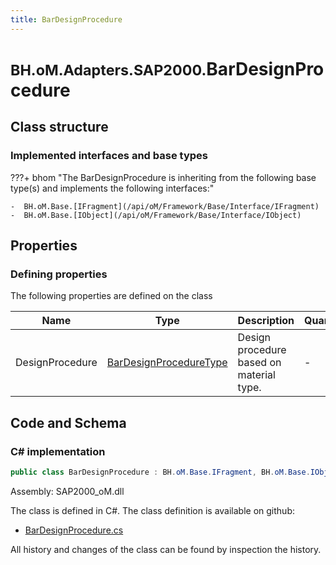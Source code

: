```yaml
---
title: BarDesignProcedure
---
```


# <small>BH.oM.Adapters.SAP2000.</small>**BarDesignProcedure**



## Class structure

### Implemented interfaces and base types

???+ bhom "The BarDesignProcedure is inheriting from the following base type(s) and implements the following interfaces:"

    -  BH.oM.Base.[IFragment](/api/oM/Framework/Base/Interface/IFragment)
    -  BH.oM.Base.[IObject](/api/oM/Framework/Base/Interface/IObject)


## Properties



### Defining properties

The following properties are defined on the class

| Name             | Type             | Description      | Quantity         |
|------------------|------------------|------------------|------------------|
| DesignProcedure | [BarDesignProcedureType](/api/oM/Adapter/Adapters.SAP2000/Enums/BarDesignProcedureType) | Design procedure based on material type. | - |


## Code and Schema

### C# implementation

``` C# title="C#"
public class BarDesignProcedure : BH.oM.Base.IFragment, BH.oM.Base.IObject
```

Assembly: SAP2000_oM.dll

The class is defined in C#. The class definition is available on github:

- [BarDesignProcedure.cs](https://github.com/BHoM/SAP2000_Toolkit/blob/develop/SAP2000_oM/Fragments\BarDesignProcedure.cs)

All history and changes of the class can be found by inspection the history.
